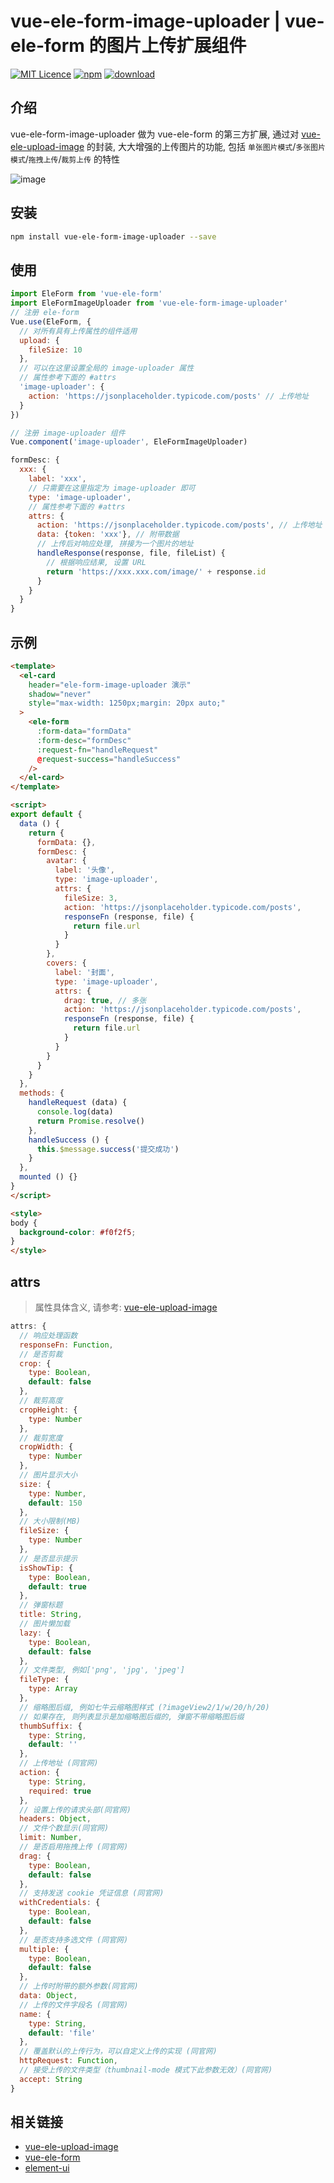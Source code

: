 # vue-ele-form-image-uploader | vue-ele-form 的图片上传扩展组件

[![MIT Licence](https://badges.frapsoft.com/os/mit/mit.svg)](https://opensource.org/licenses/mit-license.php)
[![npm](https://img.shields.io/npm/v/vue-ele-form-image-uploader.svg)](https://www.npmjs.com/package/vue-ele-form-image-uploader)
[![download](https://img.shields.io/npm/dw/vue-ele-form-image-uploader.svg)](https://npmcharts.com/compare/vue-ele-form-image-uploader?minimal=true)

## 介绍

vue-ele-form-image-uploader 做为 vue-ele-form 的第三方扩展, 通过对 [vue-ele-upload-image](https://github.com/dream2023/vue-ele-upload-image) 的封装, 大大增强的上传图片的功能, 包括 `单张图片模式`/`多张图片模式`/`拖拽上传`/`裁剪上传` 的特性

![image](https://raw.githubusercontent.com/dream2023/images/master/vue-ele-form-image-uploader.6clreq9us6l.gif)

## 安装

```bash
npm install vue-ele-form-image-uploader --save
```

## 使用

```js
import EleForm from 'vue-ele-form'
import EleFormImageUploader from 'vue-ele-form-image-uploader'
// 注册 ele-form
Vue.use(EleForm, {
  // 对所有具有上传属性的组件适用
  upload: {
    fileSize: 10
  },
  // 可以在这里设置全局的 image-uploader 属性
  // 属性参考下面的 #attrs
  'image-uploader': {
    action: 'https://jsonplaceholder.typicode.com/posts' // 上传地址
  }
})

// 注册 image-uploader 组件
Vue.component('image-uploader', EleFormImageUploader)
```

```js
formDesc: {
  xxx: {
    label: 'xxx',
    // 只需要在这里指定为 image-uploader 即可
    type: 'image-uploader',
    // 属性参考下面的 #attrs
    attrs: {
      action: 'https://jsonplaceholder.typicode.com/posts', // 上传地址
      data: {token: 'xxx'}, // 附带数据
      // 上传后对响应处理, 拼接为一个图片的地址
      handleResponse(response, file, fileList) {
        // 根据响应结果, 设置 URL
        return 'https://xxx.xxx.com/image/' + response.id
      }
    }
  }
}
```

## 示例

```html
<template>
  <el-card
    header="ele-form-image-uploader 演示"
    shadow="never"
    style="max-width: 1250px;margin: 20px auto;"
  >
    <ele-form
      :form-data="formData"
      :form-desc="formDesc"
      :request-fn="handleRequest"
      @request-success="handleSuccess"
    />
  </el-card>
</template>

<script>
export default {
  data () {
    return {
      formData: {},
      formDesc: {
        avatar: {
          label: '头像',
          type: 'image-uploader',
          attrs: {
            fileSize: 3,
            action: 'https://jsonplaceholder.typicode.com/posts',
            responseFn (response, file) {
              return file.url
            }
          }
        },
        covers: {
          label: '封面',
          type: 'image-uploader',
          attrs: {
            drag: true, // 多张
            action: 'https://jsonplaceholder.typicode.com/posts',
            responseFn (response, file) {
              return file.url
            }
          }
        }
      }
    }
  },
  methods: {
    handleRequest (data) {
      console.log(data)
      return Promise.resolve()
    },
    handleSuccess () {
      this.$message.success('提交成功')
    }
  },
  mounted () {}
}
</script>

<style>
body {
  background-color: #f0f2f5;
}
</style>
```

## attrs

> 属性具体含义, 请参考: [vue-ele-upload-image](https://github.com/dream2023/vue-ele-upload-image)

```js
attrs: {
  // 响应处理函数
  responseFn: Function,
  // 是否剪裁
  crop: {
    type: Boolean,
    default: false
  },
  // 裁剪高度
  cropHeight: {
    type: Number
  },
  // 裁剪宽度
  cropWidth: {
    type: Number
  },
  // 图片显示大小
  size: {
    type: Number,
    default: 150
  },
  // 大小限制(MB)
  fileSize: {
    type: Number
  },
  // 是否显示提示
  isShowTip: {
    type: Boolean,
    default: true
  },
  // 弹窗标题
  title: String,
  // 图片懒加载
  lazy: {
    type: Boolean,
    default: false
  },
  // 文件类型, 例如['png', 'jpg', 'jpeg']
  fileType: {
    type: Array
  },
  // 缩略图后缀, 例如七牛云缩略图样式 (?imageView2/1/w/20/h/20)
  // 如果存在, 则列表显示是加缩略图后缀的, 弹窗不带缩略图后缀
  thumbSuffix: {
    type: String,
    default: ''
  },
  // 上传地址 (同官网)
  action: {
    type: String,
    required: true
  },
  // 设置上传的请求头部(同官网)
  headers: Object,
  // 文件个数显示(同官网)
  limit: Number,
  // 是否启用拖拽上传 (同官网)
  drag: {
    type: Boolean,
    default: false
  },
  // 支持发送 cookie 凭证信息 (同官网)
  withCredentials: {
    type: Boolean,
    default: false
  },
  // 是否支持多选文件 (同官网)
  multiple: {
    type: Boolean,
    default: false
  },
  // 上传时附带的额外参数(同官网)
  data: Object,
  // 上传的文件字段名 (同官网)
  name: {
    type: String,
    default: 'file'
  },
  // 覆盖默认的上传行为，可以自定义上传的实现 (同官网)
  httpRequest: Function,
  // 接受上传的文件类型（thumbnail-mode 模式下此参数无效）(同官网)
  accept: String
}
```

## 相关链接

- [vue-ele-upload-image](https://github.com/dream2023/vue-ele-upload-image)
- [vue-ele-form](https://github.com/dream2023/vue-ele-form)
- [element-ui](http://element-cn.eleme.io)
